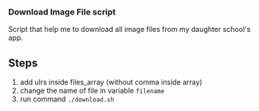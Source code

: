 ### Download Image File script

Script that help me to download all image files from my daughter school's app.

## Steps

1. add ulrs inside files_array (without comma inside array)
2. change the name of file in variable `filename`
3. run command `./download.sh`
